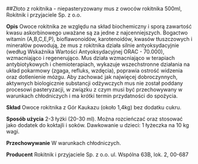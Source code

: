 ##Złoto z rokitnika - niepasteryzowany mus z owoców rokitnika 500ml, Rokitnik i przyjaciele Sp. z o.o.

**Opis** Owoce rokitnika ze względu na skład biochemiczny i sporą zawartość kwasu askorbinowego uważane są za jedne z najcenniejszych. Bogactwo witamin (A,B,C,E,P), bioflawonoidów, karotenoidów, kwasów tłuszczowych i minerałów powodują, że mus z rokitnika działa silnie antyoksydacyjnie (według Wskaźnika Wartości Antyoksydacyjnej ORAC - 70.000), wzmacniająco i regenerująco. Mus działa wzmacniająco w terapiach antybiotykowych i chemioterapiach, wykazuje wszechstronne działania na układ pokarmowy (zgaga, refluks, wzdęcia), poprawia ostrość widzenia oraz dotlenienie mózgu. Aby zachować jak najwięcej dobroczynnych, aktywnych biologicznie substancji odżywczych mus nie został poddany procesowi pasteryzacji, w związku z czym musi być przechowywany w warunkach chłodniczych i ma krótki termin przydatności do spożycia.

**Skład** Owoce rokitnika z Gór Kaukazu (około 1,4kg) bez dodatku cukru.

**Sposób użycia** 2-3 łyżki (20-30 ml). Można rozcieńczać oraz stosować jako dodatek do koktajli i soków. Dawkowanie u dzieci: 1 łyżeczka na 10 kg wagi.

**Przechowywanie** W warunkach chłodniczych.

**Producent** Rokitnik i przyjaciele Sp. z o.o.
ul. Wspólna 63B, lok. 2, 00-687
